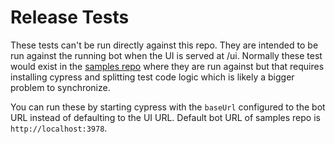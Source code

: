 # Release Tests

These tests can't be run directly against this repo. They are intended to be run against the running bot when the UI is served at /ui. Normally these test would exist in the [samples repo](https://github.com/microsoft/ConversationLearner-Samples) where they are run against but that requires installing cypress and splitting test code logic which is likely a bigger problem to synchronize.

You can run these by starting cypress with the `baseUrl` configured to the bot URL instead of defaulting to the UI URL. Default bot URL of samples repo is `http://localhost:3978`.
